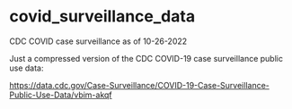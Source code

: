 # covid_surveillance_data
CDC COVID case surveillance as of 10-26-2022

Just a compressed version of the CDC COVID-19 case surveillance public use data: 

https://data.cdc.gov/Case-Surveillance/COVID-19-Case-Surveillance-Public-Use-Data/vbim-akqf
